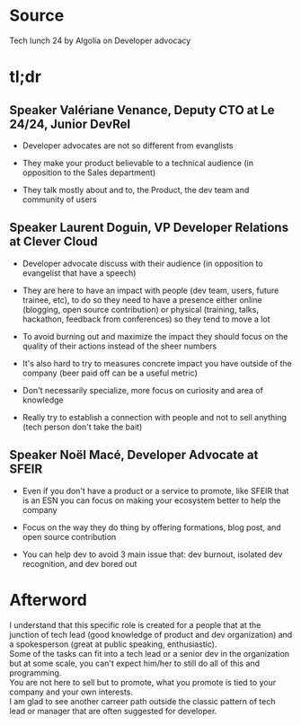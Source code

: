 # Source

Tech lunch 24 by Algolia on Developer advocacy

# tl;dr

## Speaker Valériane Venance, Deputy CTO at Le 24/24, Junior DevRel

+ Developer advocates are not so different from evanglists

+ They make your product believable to a technical audience (in opposition to the Sales department)
 
+ They talk mostly about and to, the Product, the dev team and community of users

## Speaker Laurent Doguin, VP Developer Relations at Clever Cloud

+ Developer advocate discuss with their audience (in opposition to evangelist that have a speech)

+ They are here to have an impact with people (dev team, users, future trainee, etc), to do so they need to have a presence either online (blogging, open source contribution) or physical (training, talks, hackathon, feedback from conferences) so they tend to move a lot

+ To avoid burning out and maximize the impact they should focus on the quality of their actions instead of the sheer numbers

+ It's also hard to try to measures concrete impact you have outside of the company (beer paid off can be a useful metric)

+ Don't necessarily specialize, more focus on curiosity and area of knowledge

+ Really try to establish a connection with people and not to sell anything (tech person don't take the bait)

## Speaker Noël Macé, Developer Advocate at SFEIR 

+ Even if you don't have a product or a service to promote, like SFEIR that is an ESN you can focus on making your ecosystem better to help the company

+ Focus on the way they do thing by offering formations, blog post, and open source contribution

+ You can help dev to avoid 3 main issue that: dev burnout, isolated dev recognition, and dev bored out

# Afterword

I understand that this specific role is created for a people that at the junction of tech lead (good knowledge of product and dev organization) and a spokesperson (great at public speaking, enthusiastic).  
Some of the tasks can fit into a tech lead or a senior dev in the organization but at some scale, you can't expect him/her to still do all of this and programming.  
You are not here to sell but to promote, what you promote is tied to your company and your own interests.  
I am glad to see another carreer path outside the classic pattern of tech lead or manager that are often suggested for developer.
